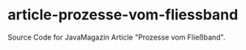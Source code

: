 article-prozesse-vom-fliessband
===============================

Source Code for JavaMagazin Article "Prozesse vom Fließband".